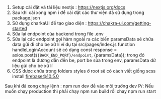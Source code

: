 1. Setup cài đặt và tài liệu nextjs : https://nextjs.org/docs
2. Sau khi cài xong npm i để cài đặt các thư viện đã sử dụng trong package.json
3. Sử dụng charkaUI để tạo giao diện : https://chakra-ui.com/getting-started
4. Sửa lại endpoint của backend trong file .env
5. Sửa lại các endpoint gọi hàm ngoài ra các biến paramsData sẽ chứa data gửi đi cho be xử lí ví dụ  tại src/pages/index.js function handleLoginAccount sẽ có dạng const response = axios.post(`${BACK_END_PORT}/endpoint`, {paramsData}); trong đó endpoint là đường dẫn đến be, port be sửa trong env, paramsData dữ liệu gửi cho be xử lí
6. CSS được chứa trong folders styles ở root sẽ có cách viết giống scss
install firebase@10.5.0

Sau khi đã xong chạy lệnh : npm run dev để vào môi trường dev
P/: Nếu muốn chạy production thì phải chạy npm run build rồi chạy npm run start 